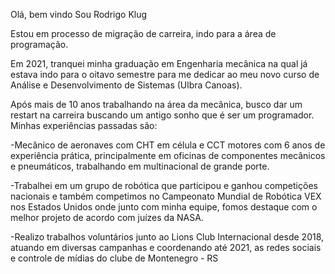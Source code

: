 Olá, bem vindo
Sou Rodrigo Klug

Estou em processo de migração de carreira, indo para a área de programação.

Em 2021, tranquei minha graduação em Engenharia mecânica na qual já estava indo para o oitavo semestre para me dedicar ao meu novo curso de Análise e Desenvolvimento de Sistemas (Ulbra Canoas).

Após mais de 10 anos trabalhando na área da mecânica, busco dar um restart na carreira buscando um antigo sonho que é ser um programador. Minhas experiências passadas são:

-Mecânico de aeronaves com CHT em célula e CCT motores com 6 anos de experiência prática, principalmente em oficinas de componentes mecânicos e pneumáticos, trabalhando em multinacional de grande porte.

-Trabalhei em um grupo de robótica que participou e ganhou competições nacionais e também competimos no Campeonato Mundial de Robótica VEX nos Estados Unidos onde junto com minha equipe, fomos destaque com o melhor projeto de acordo com juízes da NASA.

-Realizo trabalhos voluntários junto ao Lions Club Internacional desde 2018, atuando em diversas campanhas e coordenando até 2021, as redes sociais e controle de mídias do clube de Montenegro - RS
